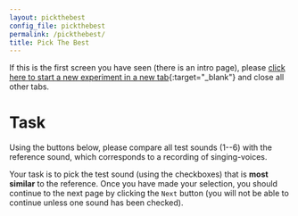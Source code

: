```yaml
---
layout: pickthebest
config_file: pickthebest
permalink: /pickthebest/
title: Pick The Best
---
```


If this is the first screen you have seen (there is an intro page), please [click here to start a new experiment in a new tab]({{site.url}}/){:target="_blank"} and close all other tabs.

# Task

Using the buttons below, please compare all test sounds (1--6) with the
reference sound, which corresponds to a recording of singing-voices.

Your task is to pick the test sound (using the checkboxes) that is **most similar** to the reference.
Once you have made your selection, you should continue
to the next page by clicking the `Next` button (you will not be able to continue unless
one sound has been checked).
